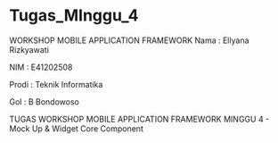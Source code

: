# Tugas_MInggu_4
WORKSHOP MOBILE APPLICATION FRAMEWORK
Nama : Ellyana Rizkyawati

NIM : E41202508

Prodi : Teknik Informatika

Gol : B Bondowoso

TUGAS WORKSHOP MOBILE APPLICATION FRAMEWORK MINGGU 4 - Mock Up & Widget Core Component
